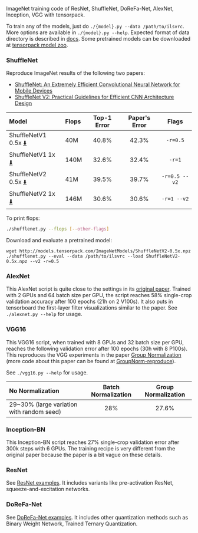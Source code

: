 
ImageNet training code of ResNet, ShuffleNet, DoReFa-Net, AlexNet, Inception, VGG with tensorpack.

To train any of the models, just do `./{model}.py --data /path/to/ilsvrc`.
More options are available in `./{model}.py --help`.
Expected format of data directory is described in [docs](http://tensorpack.readthedocs.io/modules/dataflow.dataset.html#tensorpack.dataflow.dataset.ILSVRC12).
Some pretrained models can be downloaded at [tensorpack model zoo](http://models.tensorpack.com/#ImageNetModels).

### ShuffleNet

Reproduce ImageNet results of the following two papers:
+ [ShuffleNet: An Extremely Efficient Convolutional Neural Network for Mobile Devices](https://arxiv.org/abs/1707.01083)
+ [ShuffleNet V2: Practical Guidelines for Efficient CNN Architecture Design](https://arxiv.org/abs/1807.11164)

| Model                                                                                                    | Flops | Top-1 Error | Paper's Error | Flags         |
|:---------------------------------------------------------------------------------------------------------|:------|:-----------:|:-------------:|:-------------:|
| ShuffleNetV1 0.5x  [:arrow_down:](http://models.tensorpack.com/ImageNetModels/ShuffleNetV1-0.5x-g=8.npz) | 40M   | 40.8%       | 42.3%         | `-r=0.5`      |
| ShuffleNetV1 1x    [:arrow_down:](http://models.tensorpack.com/ImageNetModels/ShuffleNetV1-1x-g=8.npz)   | 140M  | 32.6%       | 32.4%         | `-r=1`        |
| ShuffleNetV2 0.5x  [:arrow_down:](http://models.tensorpack.com/ImageNetModels/ShuffleNetV2-0.5x.npz)     | 41M   | 39.5%       | 39.7%         | `-r=0.5 --v2` |
| ShuffleNetV2 1x    [:arrow_down:](http://models.tensorpack.com/ImageNetModels/ShuffleNetV2-1x.npz)       | 146M  | 30.6%       | 30.6%         | `-r=1 --v2`   |

To print flops:
```bash
./shufflenet.py --flops [--other-flags]
```

Download and evaluate a pretrained model:
```
wget http://models.tensorpack.com/ImageNetModels/ShuffleNetV2-0.5x.npz
./shufflenet.py --eval --data /path/to/ilsvrc --load ShuffleNetV2-0.5x.npz --v2 -r=0.5
```

### AlexNet

This AlexNet script is quite close to the settings in its [original
paper](https://papers.nips.cc/paper/4824-imagenet-classification-with-deep-convolutional-neural-networks).
Trained with 2 GPUs and 64 batch size per GPU, the script reaches 58% single-crop validation
accuracy after 100 epochs (21h on 2 V100s).
It also puts in tensorboard the first-layer filter visualizations similar to the paper.
See `./alexnet.py --help` for usage.

### VGG16

This VGG16 script, when trained with 8 GPUs and 32 batch size per GPU, reaches the following
validation error after 100 epochs (30h with 8 P100s). This reproduces the VGG
experiments in the paper [Group Normalization](https://arxiv.org/abs/1803.08494)
(more code about this paper can be found at [GroupNorm-reproduce](https://github.com/ppwwyyxx/GroupNorm-reproduce)).

See `./vgg16.py --help` for usage.

 | No Normalization                          | Batch Normalization | Group Normalization |
 |:------------------------------------------|:-------------------:|:-------------------:|
 | 29~30% (large variation with random seed) | 28%                 | 27.6%               |


### Inception-BN

This Inception-BN script reaches 27% single-crop validation error after 300k steps with 6 GPUs.
The training recipe is very different from the original paper because the paper
is a bit vague on these details.

### ResNet

See [ResNet examples](../ResNet). It includes variants like pre-activation
ResNet, squeeze-and-excitation networks.

### DoReFa-Net

See [DoReFa-Net examples](../DoReFa-Net).
It includes other quantization methods such as Binary Weight Network, Trained Ternary Quantization.

